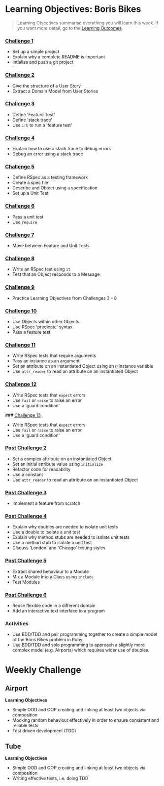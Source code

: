 # Learning Objectives: Boris Bikes

> Learning Objectives summarise everything you will learn this week. If you want more detail, go to the [Learning Outcomes](learning_outcomes.md).

### [Challenge 1](1_setting_up_a_project.md)

- Set up a simple project
- Explain why a complete README is important
- Intialize and push a git project

### [Challenge 2](2_working_with_user_stories.md)

- Give the structure of a User Story
- Extract a Domain Model from User Stories

### [Challenge 3](3_from_domain_models_to_feature_tests.md)

- Define 'Feature Test'
- Define 'stack trace'
- Use `irb` to run a 'feature test'

### [Challenge 4](4_errors_are_good.md)

- Explain how to use a stack trace to debug errors
- Debug an error using a stack trace

### [Challenge 5](5_from_feature_tests_to_unit_tests.md)

- Define RSpec as a testing framework
- Create a spec file
- Describe and Object using a specification
- Set up a Unit Test

### [Challenge 6](6_passing_your_first_unit_test.md)

- Pass a unit test
- Use `require`

### [Challenge 7](7_back_to_the_feature.md)

- Move between Feature and Unit Tests

### [Challenge 8](8_back_to_the_unit.md)

- Write an RSpec test using `it`
- Test that an Object responds to a Message

### [Challenge 9](9_building_a_bike.md)

- Practice Learning Objectives from Challenges 3 – 8

### [Challenge 10](10_making_stations_release_bikes.md)

- Use Objects within other Objects
- Use RSpec 'predicate' syntax
- Pass a feature test

### [Challenge 11](11_using_instance_variables.md)
- Write RSpec tests that require arguments
- Pass an instance as an argument
- Set an attribute on an instantiated Object using an `@` instance variable
- Use `attr_reader` to read an attribute on an instantiated Object

### [Challenge 12](12_raising_exceptions.md)
- Write RSpec tests that `expect` errors
- Use `fail` or `raise` to raise an error
- Use a 'guard condition'

### [Challenge 13](13_limiting_capacity.md)
- Write RSpec tests that `expect` errors
- Use `fail` or `raise` to raise an error
- Use a 'guard condition'

### [Post Challenge 2](post_challenges/post_challenge_2.md)

- Set a complex attribute on an instantiated Object
- Set an initial attribute value using `initialize`
- Refactor code for readability
- Use a constant
- Use `attr_reader` to read an attribute on an instantiated Object

### [Post Challenge 3](post_challenges/post_challenge_3.md)

- Implement a feature from scratch

### [Post Challenge 4](post_challenges/post_challenge_4.md)

- Explain why doubles are needed to isolate unit tests
- Use a double to isolate a unit test
- Explain why method stubs are needed to isolate unit tests
- Use a method stub to isolate a unit test
- Discuss 'London' and 'Chicago' testing styles

### [Post Challenge 5](post_challenges/post_challenge_5.md)

- Extract shared behaviour to a Module
- Mix a Module into a Class using `include`
- Test Modules

### [Post Challenge 6](post_challenges/post_challenge_6.md)

- Reuse flexible code in a different domain
- Add an interactive text interface to a program



### Activities
* Use BDD/TDD and pair programming together to create a simple model of the Boris Bikes problem in Ruby.
* Use BDD/TDD and solo programming to approach a slightly more complex model (e.g. Airports) which requires wider use of doubles.

Weekly Challenge
===========

## Airport

**Learning Objectives**

* Simple OOD and OOP creating and linking at least two objects via composition
* Mocking random behaviour effectively in order to ensure consistent and reliable tests
* Test driven development (TDD)

## Tube

**Learning Objectives**

* Simple OOD and OOP creating and linking at least two objects via composition
* Writing effective tests, i.e. doing TDD